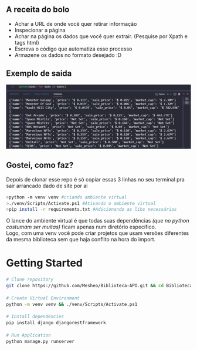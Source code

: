 ## A receita do bolo

* Achar a URL de onde você quer retirar informação
* Inspecionar a página
* Achar na página os dados que você quer extrair. (Pesquise por Xpath e tags html)
* Escreva o código que automatiza esse processo
* Armazene os dados no formato desejado :D

## Exemplo de saida
![imagem_do_output_pasticos](./print_pasticos.png)

## Gostei, como faz?
Depois de clonar esse repo é só copiar essas 3 linhas no seu terminal pra sair arrancado dado de site por ai
```bash
>python -m venv venv #criando ambiente virtual 
>./venv/Scripts/Activate.ps1 #Ativando o ambiente virtual 
>pip install -r requirements.txt #Adicionando as libs necessárias
```
O lance do ambiente virtual é que todas suas dependências *(que no python costumam ser muitas)*  ficam apenas num diretório específico. <br>
Logo, com uma venv você pode criar projetos que usam versões diferentes da mesma biblioteca sem que haja conflito na hora do import.

# Getting Started
```bash
# Clone repository
git clone https://github.com/Mesheo/Biblioteca-API.git && cd Biblioteca-API

# Create Virtual Environment
python -m venv venv && ./venv/Scripts/Activate.ps1

# Install dependencies
pip install django djangorestframework

# Run Application
python manage.py runserver
```
